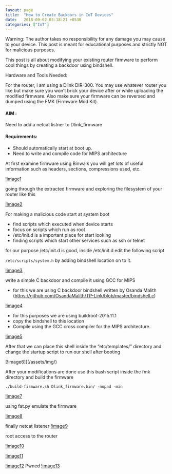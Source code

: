 ```yaml
---
layout: page
title:  "How to Create Backoors in IoT Devices"
date:   2018-09-02 03:18:21 +0530
categories: ["IoT"]
---
```

Warning: The author takes no responsibility for any damage you may cause to your device. 
This post is meant for educational purposes and strictly NOT for malicious purposes.

This post is all about modifying your existing router firmware to perform cool things by creating a backdoor using bindshell.    

Hardware and Tools Needed:

For the router, I am using a Dlink DIR-300. 
You may use whatever router you like but make sure you won’t brick your device after or while uploading the modified firmware.
Also make sure your firmware can be reversed and dumped using the FMK (Firmware Mod Kit).

#### AIM :
 Need to  add a netcat listner to Dlink_firmware

#### Requirements:
- Should automatically start  at boot up.
- Need to write and compile code for MIPS architecture

At first examine firmware using Binwalk you will get lots of useful information 
such as headers, sections, compressions used, etc.

[!image1](/assets/img/)

going through the extracted firmware and exploring the filesystem of your router like this

[!image2](/assets/img/)

For making a malicious code start at system boot

- find scripts which executed when device starts
- focus on scripts which run as root
- /etc/init.d is a important place for start looking
- finding scripts which start other services such as ssh or telnet

for our purpose /etc/init.d is good, inside /etc/init.d edit the following script

```/etc/scripts/system.h```  by adding bindshell location on to it.

[!image3](/assets/img/)

write a simple C backdoor and compile it using GCC for MIPS

- for this we are using C backdoor bindshell written by Osanda Malith
 (https://github.com/OsandaMalith/TP-Link/blob/master/bindshell.c)

[!image4](/assets/img/)

- for this purposes we are using buildroot-2015.11.1
- copy  the bindshell to this location
- Compile using the GCC cross compiler for the MIPS architecture.

[!image5](/assets/img/)

After that we can place this shell inside the “etc/templates/” directory and change the startup script to run our shell after booting

[!image6]](/assets/img/)

After your modifications are done use this bash script inside the fmk directory and build the firmware

```./build-firmware.sh Dlink_firmware.bin/ -nopad -min``` 

[!image7](/assets/img/)

using fat.py emulate the firmware

[!image8](/assets/img/)

finally netcat listener
[!image9](/assets/img/)

root access to the router

[!image10](/assets/img/)

[!image11](/assets/img/)

[!image12](/assets/img/)
Pwned
[!image13](/assets/img/)
